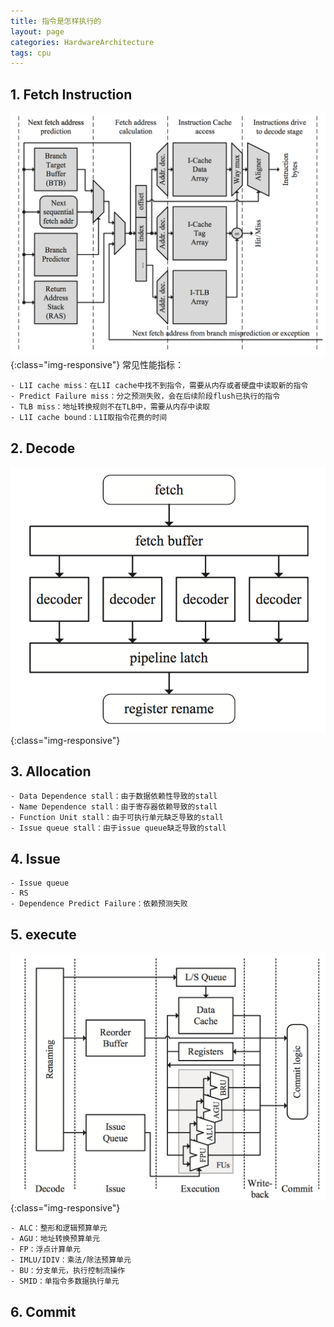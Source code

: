 ```yaml
---
title: 指令是怎样执行的
layout: page
categories: HardwareArchitecture
tags: cpu
---
```


## 1. Fetch Instruction
![fetch_instruction](/assets/cpu/fetch_instruction.png){:class="img-responsive"}
常见性能指标：
```
- L1I cache miss：在L1I cache中找不到指令，需要从内存或者硬盘中读取新的指令
- Predict Failure miss：分之预测失败，会在后续阶段flush已执行的指令
- TLB miss：地址转换规则不在TLB中，需要从内存中读取
- L1I cache bound：L1I取指令花费的时间
```

## 2. Decode
![decode_pipeline](/assets/cpu/decode_pipeline.png){:class="img-responsive"}


## 3. Allocation
```
- Data Dependence stall：由于数据依赖性导致的stall
- Name Dependence stall：由于寄存器依赖导致的stall
- Function Unit stall：由于可执行单元缺乏导致的stall
- Issue queue stall：由于issue queue缺乏导致的stall
```

## 4. Issue
```
- Issue queue
- RS
- Dependence Predict Failure：依赖预测失败
```

## 5. execute
![execute_pipeline](/assets/cpu/execute_pipeline.png){:class="img-responsive"}
```
- ALC：整形和逻辑预算单元
- AGU：地址转换预算单元
- FP：浮点计算单元
- IMLU/IDIV：乘法/除法预算单元
- BU：分支单元，执行控制流操作
- SMID：单指令多数据执行单元
```

## 6. Commit

